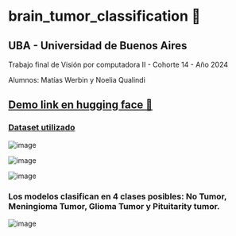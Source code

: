 # brain_tumor_classification 🧠
## UBA - Universidad de Buenos Aires
Trabajo final de Visión por computadora II - Cohorte 14 - Año 2024

Alumnos: Matías Werbin y Noelia Qualindi

## [Demo link en hugging face 🧠](https://huggingface.co/spaces/noequalindi/brain_tumor_classification)
### [Dataset utilizado](https://www.kaggle.com/datasets/sartajbhuvaji/brain-tumor-classification-mri)
![image](https://github.com/user-attachments/assets/98d51ea2-0bf7-472b-a4e8-0219b2d98468)

![image](https://github.com/user-attachments/assets/865f32fb-9913-4875-b2f7-6600379b61fb)

![image](https://github.com/user-attachments/assets/3e494b26-aad2-4adc-bd39-e85079b399a1)

### Los modelos clasifican en 4 clases posibles: No Tumor, Meningioma Tumor, Glioma Tumor y Pituitarity tumor.

![image](https://github.com/user-attachments/assets/cebb212b-d67a-4e3e-803d-e33b41f142e3)
